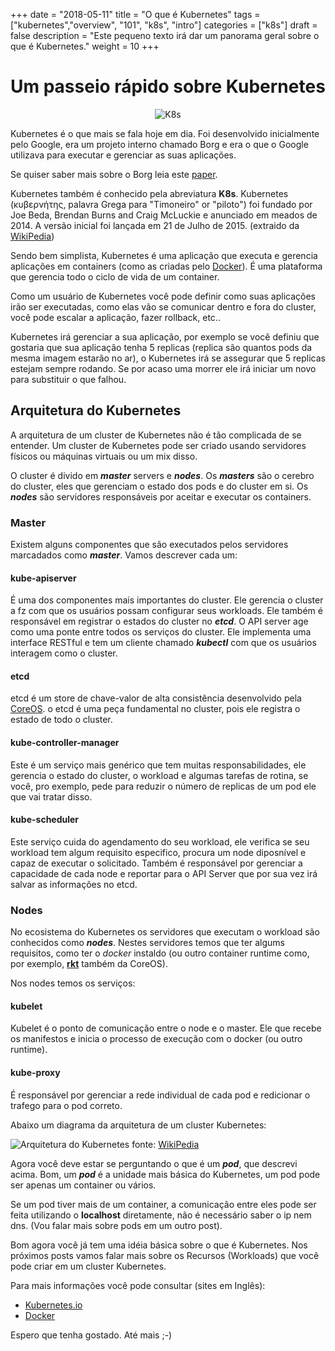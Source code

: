 +++
date = "2018-05-11"
title = "O que é Kubernetes"
tags = ["kubernetes","overview", "101", "k8s", "intro"]
categories = ["k8s"]
draft = false
description = "Este pequeno texto irá dar um panorama geral sobre o que é Kubernetes."
weight = 10
+++

# Um passeio rápido sobre Kubernetes

<span style="display:block;text-align:center">![K8s](/img/k8slogo.png)</span>

Kubernetes é o que mais se fala hoje em dia. Foi desenvolvido inicialmente pelo Google, era um projeto interno chamado Borg e era o que o Google utilizava para executar e gerenciar as suas aplicações.

Se quiser saber mais sobre o Borg leia este [paper](https://pdos.csail.mit.edu/6.824/papers/borg.pdf).

Kubernetes também é conhecido pela abreviatura **K8s**.
Kubernetes (κυβερνήτης, palavra Grega para  "Timoneiro" or "piloto") foi fundado por Joe Beda, Brendan Burns and Craig McLuckie e anunciado em meados de 2014.
A versão inicial foi lançada em 21 de Julho de 2015. (extraido da [WikiPedia](https://en.wikipedia.org/wiki/Kubernetes#History))

Sendo bem simplista, Kubernetes é uma aplicação que executa e gerencia aplicações em containers (como as criadas pelo [Docker](https://www.docker.com/)). É uma plataforma que gerencia todo o ciclo de vida de um container.

Como um usuário de Kubernetes você pode definir como suas aplicações irão ser executadas, como elas vão se comunicar dentro e fora do cluster, você pode escalar a aplicação, fazer rollback, etc..

Kubernetes irá gerenciar a sua aplicação, por exemplo se você definiu que gostaria que sua aplicação tenha 5 replicas (replica são quantos pods da mesma imagem estarão no ar), o Kubernetes irá se assegurar que 5 replicas estejam sempre rodando. Se por acaso uma morrer ele irá iniciar um novo para substituir o que falhou.


## Arquitetura do Kubernetes

A arquitetura de um cluster de Kubernetes não é tão complicada de se entender. Um cluster de Kubernetes pode ser criado usando servidores físicos ou máquinas virtuais ou um mix disso.

O cluster é divido em ***master*** servers e ***nodes***.
Os ***masters*** são o cerebro do cluster, eles que gerenciam o estado dos pods e do cluster em si.
Os ***nodes*** são servidores responsáveis por aceitar e executar os containers.

### Master

Existem alguns componentes que são executados pelos servidores marcadados como ***master***. Vamos descrever cada um:

#### kube-apiserver

É uma dos componentes mais importantes do cluster. Ele gerencia o cluster a fz com que os usuários possam configurar seus workloads. Ele também é responsável em registrar o estados do cluster no ***etcd***.
O API server age como uma ponte entre todos os serviços do cluster. Ele implementa uma interface RESTful e tem um cliente chamado ***kubectl*** com que os usuários interagem como o cluster.

#### etcd

etcd é um store de chave-valor de alta consistência desenvolvido pela [CoreOS](https://coreos.com/etcd/).
o etcd é uma peça fundamental no cluster, pois ele registra o estado de todo o cluster.

#### kube-controller-manager

Este é um serviço mais genérico que tem muitas responsabilidades, ele gerencia o estado do cluster, o workload e algumas tarefas de rotina, se você, pro exemplo, pede para reduzir o número de replicas de um pod ele que vai tratar disso.

#### kube-scheduler

Este serviço cuida do agendamento do seu workload, ele verifica se seu workload tem algum requisito especifico, procura um node diposnível e capaz de executar o solicitado.
Também é responsável por gerenciar a capacidade de cada node e reportar para o API Server que por sua vez irá salvar as informações no etcd.

### Nodes

No ecosistema do Kubernetes os servidores que executam o workload são conhecidos como ***nodes***. Nestes servidores temos que ter algums requisitos, como ter o *docker* instaldo (ou outro container runtime como, por exemplo, [**rkt**](https://coreos.com/rkt/) também da CoreOS).

Nos nodes temos os serviços:

#### kubelet

Kubelet é o ponto de comunicação entre o node e o master. Ele que recebe os manifestos e inicia o processo de execução com o docker (ou outro runtime).

#### kube-proxy

É responsável por gerenciar a rede individual de cada pod e redicionar o trafego para o pod correto.

Abaixo um diagrama da arquitetura de um cluster Kubernetes:

![Arquitetura do Kubernetes](/img/Kubernetes.png)
fonte: [WikiPedia](https://en.wikipedia.org/wiki/Kubernetes)

Agora você deve estar se perguntando o que é um ***pod***, que descrevi acima.
Bom, um ***pod*** é a unidade mais básica do Kubernetes, um pod pode ser apenas um container ou vários.

Se um pod tiver mais de um container, a comunicação entre eles pode ser feita utilizando o **localhost** diretamente, não é necessário saber o ip nem dns. (Vou falar mais sobre pods em um outro post).

Bom agora você já tem uma idéia básica sobre o que é Kubernetes.
Nos próximos posts vamos falar mais sobre os Recursos (Workloads) que você pode criar em um cluster Kubernetes.

Para mais informações você pode consultar (sites em Inglês):

 - [Kubernetes.io](https://kubernetes.io)
 - [Docker](https://www.docker.com/)


Espero que tenha gostado.
Até mais ;-)

